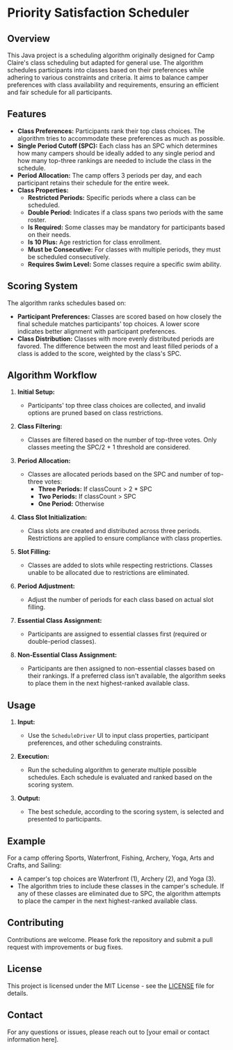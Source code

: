 # Priority Satisfaction Scheduler

## Overview

This Java project is a scheduling algorithm originally designed for Camp Claire's class scheduling but adapted for general use. The algorithm schedules participants into classes based on their preferences while adhering to various constraints and criteria. It aims to balance camper preferences with class availability and requirements, ensuring an efficient and fair schedule for all participants.

## Features

- **Class Preferences:** Participants rank their top class choices. The algorithm tries to accommodate these preferences as much as possible.
- **Single Period Cutoff (SPC):** Each class has an SPC which determines how many campers should be ideally added to any single period and how many top-three rankings are needed to include the class in the schedule.
- **Period Allocation:** The camp offers 3 periods per day, and each participant retains their schedule for the entire week.
- **Class Properties:**
  - **Restricted Periods:** Specific periods where a class can be scheduled.
  - **Double Period:** Indicates if a class spans two periods with the same roster.
  - **Is Required:** Some classes may be mandatory for participants based on their needs.
  - **Is 10 Plus:** Age restriction for class enrollment.
  - **Must be Consecutive:** For classes with multiple periods, they must be scheduled consecutively.
  - **Requires Swim Level:** Some classes require a specific swim ability.

## Scoring System

The algorithm ranks schedules based on:
- **Participant Preferences:** Classes are scored based on how closely the final schedule matches participants' top choices. A lower score indicates better alignment with participant preferences.
- **Class Distribution:** Classes with more evenly distributed periods are favored. The difference between the most and least filled periods of a class is added to the score, weighted by the class's SPC.

## Algorithm Workflow

1. **Initial Setup:**
   - Participants' top three class choices are collected, and invalid options are pruned based on class restrictions.
   
2. **Class Filtering:**
   - Classes are filtered based on the number of top-three votes. Only classes meeting the SPC/2 + 1 threshold are considered.
   
3. **Period Allocation:**
   - Classes are allocated periods based on the SPC and number of top-three votes:
     - **Three Periods:** If classCount > 2 * SPC
     - **Two Periods:** If classCount > SPC
     - **One Period:** Otherwise
   
4. **Class Slot Initialization:**
   - Class slots are created and distributed across three periods. Restrictions are applied to ensure compliance with class properties.
   
5. **Slot Filling:**
   - Classes are added to slots while respecting restrictions. Classes unable to be allocated due to restrictions are eliminated.
   
6. **Period Adjustment:**
   - Adjust the number of periods for each class based on actual slot filling.
   
7. **Essential Class Assignment:**
   - Participants are assigned to essential classes first (required or double-period classes).
   
8. **Non-Essential Class Assignment:**
   - Participants are then assigned to non-essential classes based on their rankings. If a preferred class isn't available, the algorithm seeks to place them in the next highest-ranked available class.

## Usage

1. **Input:**
   - Use the `ScheduleDriver` UI to input class properties, participant preferences, and other scheduling constraints.
   
2. **Execution:**
   - Run the scheduling algorithm to generate multiple possible schedules. Each schedule is evaluated and ranked based on the scoring system.
   
3. **Output:**
   - The best schedule, according to the scoring system, is selected and presented to participants.

## Example

For a camp offering Sports, Waterfront, Fishing, Archery, Yoga, Arts and Crafts, and Sailing:
- A camper's top choices are Waterfront (1), Archery (2), and Yoga (3).
- The algorithm tries to include these classes in the camper's schedule. If any of these classes are eliminated due to SPC, the algorithm attempts to place the camper in the next highest-ranked available class.

## Contributing

Contributions are welcome. Please fork the repository and submit a pull request with improvements or bug fixes.

## License

This project is licensed under the MIT License - see the [LICENSE](LICENSE) file for details.

## Contact

For any questions or issues, please reach out to [your email or contact information here].

